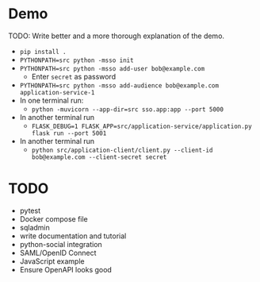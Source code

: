 Demo
====

TODO: Write better and a more thorough explanation of the demo.

* `pip install .`
* `PYTHONPATH=src python -msso init`
* `PYTHONPATH=src python -msso add-user bob@example.com`
  * Enter `secret` as password
* `PYTHONPATH=src python -msso add-audience bob@example.com application-service-1`
* In one terminal run:
  * `python -muvicorn --app-dir=src sso.app:app --port 5000`
* In another terminal run
  * `FLASK_DEBUG=1 FLASK_APP=src/application-service/application.py flask run --port 5001`
* In another terminal run
  * `python src/application-client/client.py --client-id bob@example.com --client-secret secret`


TODO
====

* pytest
* Docker compose file
* sqladmin
* write documentation and tutorial
* python-social integration
* SAML/OpenID Connect
* JavaScript example
* Ensure OpenAPI looks good
